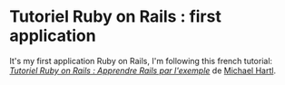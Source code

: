 # Tutoriel Ruby on Rails : first application

It's my first application Ruby on Rails, I'm following this french tutorial:
[*Tutoriel Ruby on Rails : Apprendre Rails par l'exemple*](http://railstutorial.org/) 
de [Michael Hartl](http://michaelhartl.com/).
